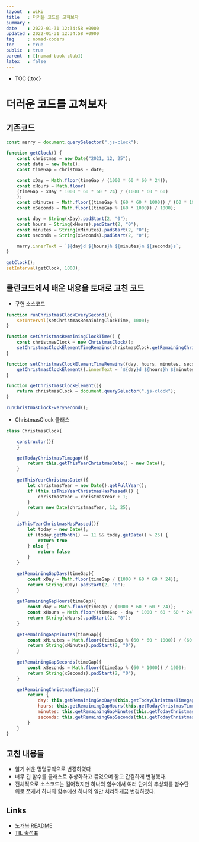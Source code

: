 ```yaml
---
layout  : wiki
title   : 더러운 코드를 고쳐보자
summary : 
date    : 2022-01-31 12:34:58 +0900
updated : 2022-01-31 12:34:58 +0900
tag     : nomad-coders
toc     : true
public  : true
parent  : [[nomad-book-club]]
latex   : false
---
```

* TOC
{:toc}

# 더러운 코드를 고쳐보자
## 기존코드
```javascript
const merry = document.querySelector(".js-clock");  
  
function getClock() {  
	const christmas = new Date("2021, 12, 25");  
	const date = new Date();  
	const timeGap = christmas - date;  

	const xDay = Math.floor(timeGap / (1000 * 60 * 60 * 24));  
	const xHours = Math.floor(  
	(timeGap - xDay * 1000 * 60 * 60 * 24) / (1000 * 60 * 60)  
	);  
	const xMinutes = Math.floor((timeGap % (60 * 60 * 1000)) / (60 * 1000));  
	const xSeconds = Math.floor((timeGap % (60 * 1000)) / 1000);  

	const day = String(xDay).padStart(2, "0");  
	const hours = String(xHours).padStart(2, "0");  
	const minutes = String(xMinutes).padStart(2, "0");  
	const seconds = String(xSeconds).padStart(2, "0");  

	merry.innerText = `${day}d ${hours}h ${minutes}m ${seconds}s`;  
}  
  
getClock();  
setInterval(getClock, 1000);
```

## 클린코드에서 배운 내용을 토대로 고친 코드
* 구현 소스코드
```javascript
function runChristmasClockEverySecond(){
    setInterval(setChristmasRemainingClockTime, 1000);
}

function setChristmasRemainingClockTime() {
    const christmasClock = new ChristmasClock();
    setChristmasClockElementTimeRemains(christmasClock.getRemainingChristmasTimegap());
}

function setChristmasClockElementTimeRemains({day, hours, minutes, seconds}){
    getChristmasClockElement().innerText = `${day}d ${hours}h ${minutes}m ${seconds}s`;
}

function getChristmasClockElement(){
    return christmasClock = document.querySelector(".js-clock");
}

runChristmasClockEverySecond();
```
* ChristmasClock 클래스
```javascript
class ChristmasClock{

    constructor(){
    }

    getTodayChristmasTimegap(){
        return this.getThisYearChristmasDate() - new Date();
    }
    
    getThisYearChristmasDate(){
        let christmasYear = new Date().getFullYear();
        if (this.isThisYearChristmasHasPassed()) {
            christmasYear = christmasYear + 1;
        }
        return new Date(christmasYear, 12, 25);
    }

    isThisYearChristmasHasPassed(){
        let today = new Date();
        if (today.getMonth() == 11 && today.getDate() > 25) {
            return true
        } else {
            return false
        }
    }
    
    getRemainingGapDays(timeGap){
        const xDay = Math.floor(timeGap / (1000 * 60 * 60 * 24));
        return String(xDay).padStart(2, "0");
    }
    
    getRemainingGapHours(timeGap){
        const day = Math.floor(timeGap / (1000 * 60 * 60 * 24)); 
        const xHours = Math.floor((timeGap - day * 1000 * 60 * 60 * 24) / (1000 * 60 * 60));
        return String(xHours).padStart(2, "0");
    }
    
    getRemainingGapMinutes(timeGap){
        const xMinutes = Math.floor((timeGap % (60 * 60 * 1000)) / (60 * 1000));
        return String(xMinutes).padStart(2, "0");
    }
    
    getRemainingGapSeconds(timeGap){
        const xSeconds = Math.floor((timeGap % (60 * 1000)) / 1000);
        return String(xSeconds).padStart(2, "0");
    }

    getRemainingChristmasTimegap(){
        return {
            day: this.getRemainingGapDays(this.getTodayChristmasTimegap()),
            hours: this.getRemainingGapHours(this.getTodayChristmasTimegap()),
            minutes: this.getRemainingGapMinutes(this.getTodayChristmasTimegap()),
            seconds: this.getRemainingGapSeconds(this.getTodayChristmasTimegap())
        }
    }
}
```

## 고친 내용들
* 알기 쉬운 명명규칙으로 변경하였다
* 너무 긴 함수를 클래스로 추상화하고 묶었으며 짧고 간결하게 변경했다.
* 전체적으로 소스코드는 길어졌지만 하나의 함수에서 여러 단계의 추상화를 함수단위로 쪼개서 하나의 함수에선 하나의 일만 처리하게끔 변경하였다.

## Links
* [노개북 README](https://nomadcoders.oopy.io/readme?utm_source=Nomad_Book_Club%231&utm_campaign=853979327e-EMAIL_CAMPAIGN_2022_01_20_09_04&utm_medium=email&utm_term=0_26f5b50d66-853979327e-357549064)
* [TIL 출석표](https://docs.google.com/spreadsheets/d/1Cy2NOnfFDP6Y1snkd3nL5VidLDmBq8C9696iTwbc_K0/edit#gid=0)